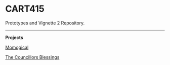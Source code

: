 # CART415
Prototypes and Vignette 2 Repository.

---

__Projects__

[Momogical](https://melissalim.itch.io/momogical)

[The Councillors Blessings](https://melissalim.itch.io/the-councillors-blessings)
